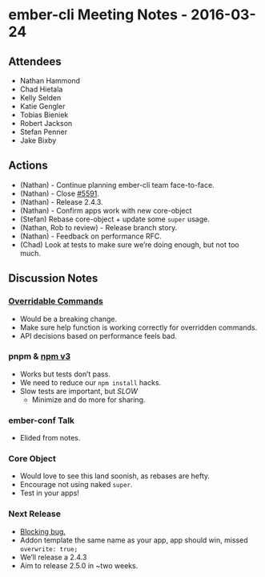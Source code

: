ember-cli Meeting Notes - 2016-03-24
====================================

Attendees
---------

-   Nathan Hammond
-   Chad Hietala
-   Kelly Selden
-   Katie Gengler
-   Tobias Bieniek
-   Robert Jackson
-   Stefan Penner
-   Jake Bixby

Actions
-------

-   (Nathan) - Continue planning ember-cli team face-to-face.
-   (Nathan) - Close [\#5591](https://github.com/ember-cli/ember-cli/pull/5591).
-   (Nathan) - Release 2.4.3.
-   (Nathan) - Confirm apps work with new core-object
-   (Stefan) Rebase core-object + update some `super` usage.
-   (Nathan, Rob to review) - Release branch story.
-   (Nathan) - Feedback on performance RFC.
-   (Chad) Look at tests to make sure we’re doing enough, but not too much.

Discussion Notes
----------------

### [Overridable Commands](https://github.com/ember-cli/rfcs/pull/40)

-   Would be a breaking change.
-   Make sure help function is working correctly for overridden commands.
-   API decisions based on performance feels bad.

### pnpm & [npm v3](https://github.com/ember-cli/ember-cli/pull/5677)

-   Works but tests don’t pass.
-   We need to reduce our `npm install` hacks.
-   Slow tests are important, but *SLOW*
    -   Minimize and do more for sharing.

### ember-conf Talk

-   Elided from notes.

### Core Object

-   Would love to see this land soonish, as rebases are hefty.
-   Encourage not using naked `super`.
-   Test in your apps!

### Next Release

-   [Blocking bug.](https://github.com/ember-cli/ember-cli/pull/5591)
-   Addon template the same name as your app, app should win, missed `overwrite: true;`
-   We’ll release a 2.4.3
-   Aim to release 2.5.0 in ~two weeks.
